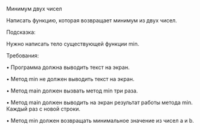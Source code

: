 Минимум двух чисел

Написать функцию, которая возвращает минимум из двух чисел.

Подсказка:

Нужно написать тело существующей функции min.

Требования:

•	Программа должна выводить текст на экран.

•	Метод min не должен выводить текст на экран.

•	Метод main должен вызвать метод min три раза.

•	Метод main должен выводить на экран результат работы метода min. Каждый раз с новой строки.

•	Метод min должен возвращать минимальное значение из чисел a и b.